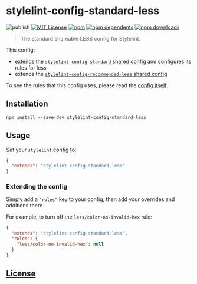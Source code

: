 # stylelint-config-standard-less

![publish](https://github.com/crazyurus/stylelint-config-standard-less/actions/workflows/publish.yaml/badge.svg)
[![MIT License](https://img.shields.io/badge/license-MIT-blue.svg)](LICENSE)
[![npm](https://badgen.net/npm/v/stylelint-config-standard-less)](https://www.npmjs.com/package/stylelint-config-standard-less)
[![npm dependents](https://badgen.net/npm/dependents/stylelint-config-standard-less)](https://www.npmjs.com/package/stylelint-config-standard-less?activeTab=dependents)
[![npm downloads](https://badgen.net/npm/dt/stylelint-config-standard-less)](https://www.npmjs.com/package/stylelint-config-standard-less)

> The standard shareable LESS config for Stylelint.

This config:

- extends the [`stylelint-config-standard` shared config](https://github.com/stylelint/stylelint-config-standard) and configures its rules for less
- extends the [`stylelint-config-recommended-less` shared config](https://github.com/ssivanatarajan/stylelint-config-recommended-less)

To see the rules that this config uses, please read the [config itself](/index.js).

## Installation

```shell
npm install --save-dev stylelint-config-standard-less
```

## Usage

Set your `stylelint` config to:

```json
{
  "extends": "stylelint-config-standard-less"
}
```

### Extending the config

Simply add a `"rules"` key to your config, then add your overrides and additions there.

For example, to turn off the `less/color-no-invalid-hex` rule:

```json
{
  "extends": "stylelint-config-standard-less",
  "rules": {
    "less/color-no-invalid-hex": null
  }
}
```

## [License](LICENSE)
